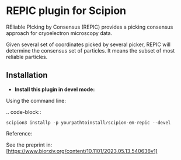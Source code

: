 REPIC plugin for Scipion
=============================

REliable PIcking by Consensus (REPIC) provides a picking consensus approach for cryoelectron microscopy data. 

Given several set of coordinates picked by several picker, REPIC will determine the consensus set of particles. It means the subset of most reliable particles. 


Installation
------------
- **Install this plugin in devel mode:**

Using the command line:

.. code-block::

    scipion3 installp -p yourpathtoinstall/scipion-em-repic --devel

Reference:

See the preprint in: [https://www.biorxiv.org/content/10.1101/2023.05.13.540636v1]
